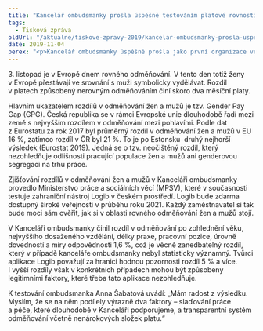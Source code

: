 ```yaml
---
title: "Kancelář ombudsmanky prošla úspěšně testováním platové rovnosti"
tags:
  - Tisková zpráva
oldUrl: "/aktualne/tiskove-zpravy-2019/kancelar-ombudsmanky-prosla-uspesne-testovanim-platove-rovnosti"
date: 2019-11-04
perex: "<p>Kancelář ombudsmanky úspěšně prošla jako první organizace ve veřejné správě pilotním testováním, které zjišťovalo platovou nerovnost mezi muži a ženami. Testování pomocí nástroje Logib zohlednilo charakteristiky vykonávané práce a klíčové osobní charakteristiky zaměstnankyň a zaměstnanců (věk, délka praxe, vzdělání). Nástroj pro zjišťování platové nerovnosti bude po svém otestování na konci roku 2020 přístupný široké veřejnosti. </p>"
---
```


<!-- imported from the old website -->

<p>3. listopad je v Evropě dnem rovného odměňování. V tento den totiž ženy v Evropě přestávají ve srovnání s muži symbolicky vydělávat. Rozdíl v platech způsobený nerovným odměňováním činí skoro dva měsíční platy.</p> <p>Hlavním ukazatelem rozdílů v odměňování žen a mužů je tzv. Gender Pay Gap (GPG). Česká republika se v rámci Evropské unie dlouhodobě řadí mezi země s nejvyšším rozdílem v odměňování mezi pohlavími. Podle dat z Eurostatu za rok 2017 byl průměrný rozdíl v odměňování žen a mužů v EU 16 %, zatímco rozdíl v ČR byl 21 %. To je po Estonsku  druhý nejhorší výsledek (Eurostat 2019). Jedná se o tzv. neočištěný rozdíl, který nezohledňuje odlišnosti pracující populace žen a mužů ani genderovou segregaci na trhu práce.</p> <p>Zjišťování rozdílů v odměňování žen a mužů v Kanceláři ombudsmanky provedlo Ministerstvo práce a sociálních věcí (MPSV), které v současnosti testuje zahraniční nástroj Logib v českém prostředí. Logib bude zdarma dostupný široké veřejnosti v průběhu roku 2021. Každý zaměstnavatel si tak bude moci sám ověřit, jak si v oblasti rovného odměňování žen a mužů stojí. </p> <p>V Kanceláři ombudsmanky činil rozdíl v odměňování po zohlednění věku, nejvyššího dosaženého vzdělání, délky praxe, pracovní pozice, úrovně dovedností a míry odpovědnosti 1,6 %, což je věcně zanedbatelný rozdíl, který v případě kanceláře ombudsmanky nebyl statisticky významný. Tvůrci aplikace Logib považují za hranici hodnou pozornosti rozdíl 5 % a více. I vyšší rozdíly však v konkrétních případech mohou být způsobeny legitimními faktory, které třeba tato aplikace nezohledňuje.</p> <p>K testování ombudsmanka Anna Šabatová uvádí: „Mám radost z výsledku. Myslím, že se na něm podílely výrazně dva faktory – slaďování práce a péče, které dlouhodobě v Kanceláři podporujeme, a transparentní systém odměňování včetně nenárokových složek platu.“ </p>
